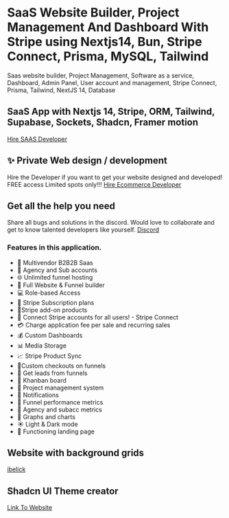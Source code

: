 # SaaS Website Builder, Project Management And Dashboard With Stripe using Nextjs14, Bun, Stripe Connect, Prisma, MySQL, Tailwind

Saas website builder, Project Management, Software as a service, Dashboard, Admin Panel, User account and management, Stripe Connect, Prisma, Tailwind, NextJS 14, Database

## SaaS App with Nextjs 14, Stripe, ORM, Tailwind, Supabase, Sockets, Shadcn, Framer motion

[Hire SAAS Developer](https://avinyaweb.com)

## ✨ Private Web design / development

Hire the Developer if you want to get your website designed and developed!
FREE access Limited spots only!!!
[Hire Ecommerce Developer](https://avinyaweb.com)

## Get all the help you need

Share all bugs and solutions in the discord. Would love to collaborate and get to know talented developers like yourself.
[Discord](https://discord.gg/GG4wJkxh)

### Features in this application.

- 🤯 Multivendor B2B2B Saas
- 🏢 Agency and Sub accounts
- 🌐 Unlimited funnel hosting
- 🚀 Full Website & Funnel builder
- 💻 Role-based Access
- 🔄 Stripe Subscription plans
- 🛒Stripe add-on products
- 🔐 Connect Stripe accounts for all users! - Stripe Connect
- 💳 Charge application fee per sale and recurring sales
- 💰 Custom Dashboards
- 📊 Media Storage
- 📈 Stripe Product Sync
- 📌Custom checkouts on funnels
- 📢 Get leads from funnels
- 🎨 Khanban board
- 📂 Project management system
- 🔗 Notifications
- 📆 Funnel performance metrics
- 🧾 Agency and subacc metrics
- 🌙 Graphs and charts
- ☀️ Light & Dark mode
- 📄 Functioning landing page

## Website with background grids

[ibelick](https://bg.ibelick.com/)

## Shadcn UI Theme creator

[Link To Website](https://gradient.page/tools/shadcn-ui-theme-generator)

